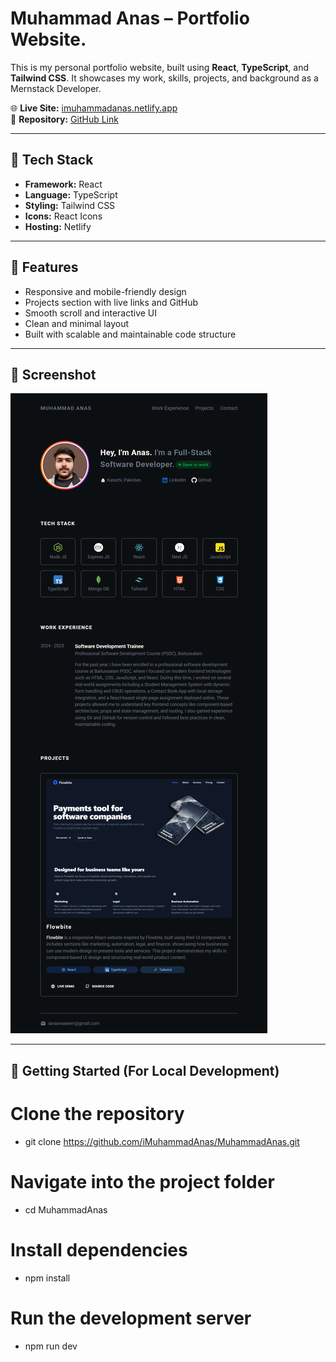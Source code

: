 # Muhammad Anas – Portfolio Website. 

This is my personal portfolio website, built using **React**, **TypeScript**, and **Tailwind CSS**. It showcases my work, skills, projects, and background as a Mernstack Developer.

🌐 **Live Site:** [imuhammadanas.netlify.app](https://imuhammadanas.netlify.app)  
📁 **Repository:** [GitHub Link](https://github.com/iMuhammadAnas/MuhammadAnas)

---

## 🔧 Tech Stack

- **Framework:** React
- **Language:** TypeScript
- **Styling:** Tailwind CSS
- **Icons:** React Icons
- **Hosting:** Netlify

---

## 📌 Features

- Responsive and mobile-friendly design
- Projects section with live links and GitHub
- Smooth scroll and interactive UI
- Clean and minimal layout
- Built with scalable and maintainable code structure

---

## 📸 Screenshot

![Screenshot](https://raw.githubusercontent.com/iMuhammadAnas/MuhammadAnas/refs/heads/main/public/images/portfolio-screenshot.png) 

---

## 🚀 Getting Started (For Local Development)

# Clone the repository
- git clone https://github.com/iMuhammadAnas/MuhammadAnas.git

# Navigate into the project folder
- cd MuhammadAnas

# Install dependencies
- npm install

# Run the development server
- npm run dev
